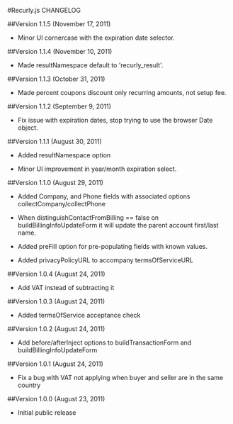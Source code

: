 #Recurly.js CHANGELOG

##Version 1.1.5 (November 17, 2011)

- Minor UI cornercase with the expiration date selector.

##Version 1.1.4 (November 10, 2011)

- Made resultNamespace default to 'recurly_result'.

##Version 1.1.3 (October 31, 2011)

- Made percent coupons discount only recurring amounts, not setup fee.

##Version 1.1.2 (September 9, 2011)

- Fix issue with expiration dates, stop trying to use the browser Date object.

##Version 1.1.1 (August 30, 2011)

- Added resultNamespace option

- Minor UI improvement in year/month expiration select.

##Version 1.1.0 (August 29, 2011)

- Added Company, and Phone fields
  with associated options collectCompany/collectPhone

- When distinguishContactFromBilling == false on buildBillingInfoUpdateForm
  it will update the parent account first/last name.

- Added preFill option for pre-populating fields with known values.

- Added privacyPolicyURL to accompany termsOfServiceURL

##Version 1.0.4 (August 24, 2011)

- Add VAT instead of subtracting it

##Version 1.0.3 (August 24, 2011)

- Added termsOfService acceptance check

##Version 1.0.2 (August 24, 2011)

- Add before/afterInject options to buildTransactionForm and buildBillingInfoUpdateForm

##Version 1.0.1 (August 24, 2011)

- Fix a bug with VAT not applying when buyer and seller are in the same country

##Version 1.0.0 (August 23, 2011)

- Initial public release
